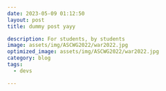 ```yaml
---
date: 2023-05-09 01:12:50
layout: post
title: dummy post yayy

description: For students, by students
image: assets/img/ASCWG2022/war2022.jpg
optimized_image: assets/img/ASCWG2022/war2022.jpg
category: blog
tags:
  - devs

---
```

